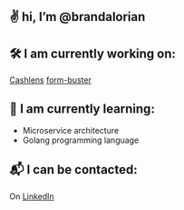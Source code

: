 ## ✌️ hi, I’m @brandalorian

## 🛠️ I am currently working on:
[Cashlens](https://www.cashlens.app/)
[form-buster](https://github.com/brandalorian/form-buster)
<!--- 
  - My guitar platform Riffster
  - My UI/UX platform UXforge
  --->
## 🌱 I am currently learning:
- Microservice architecture
- Golang programming language

## 📬 I can be contacted:
On [LinkedIn](https://linkedin.com/in/brandon-kent)
